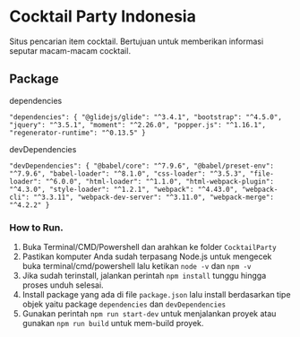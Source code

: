 # Cocktail Party Indonesia

Situs pencarian item cocktail. Bertujuan untuk memberikan informasi seputar macam-macam cocktail. 

## Package

dependencies

` "dependencies": {
    "@glidejs/glide": "^3.4.1",
    "bootstrap": "^4.5.0",
    "jquery": "^3.5.1",
    "moment": "^2.26.0",
    "popper.js": "^1.16.1",
    "regenerator-runtime": "^0.13.5"
  }
`

devDependencies

` "devDependencies": {
    "@babel/core": "^7.9.6",
    "@babel/preset-env": "^7.9.6",
    "babel-loader": "^8.1.0",
    "css-loader": "^3.5.3",
    "file-loader": "^6.0.0",
    "html-loader": "^1.1.0",
    "html-webpack-plugin": "^4.3.0",
    "style-loader": "^1.2.1",
    "webpack": "^4.43.0",
    "webpack-cli": "^3.3.11",
    "webpack-dev-server": "^3.11.0",
    "webpack-merge": "^4.2.2"
  }
`
### How to Run.

1. Buka Terminal/CMD/Powershell dan arahkan ke folder `CocktailParty`
2. Pastikan komputer Anda sudah terpasang Node.js untuk mengecek buka terminal/cmd/powershell lalu ketikan `node -v` dan `npm -v`
3. Jika sudah terinstall, jalankan perintah `npm install` tunggu hingga proses unduh selesai.
4. Install package yang ada di file `package.json` lalu install berdasarkan tipe objek yaitu package `dependencies` dan `devDependencies`
5. Gunakan perintah `npm run start-dev` untuk menjalankan proyek atau gunakan `npm run build` untuk mem-build proyek.
